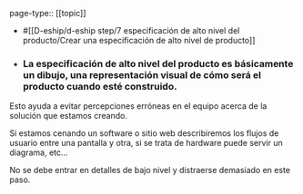 page-type:: [[topic]]

- #[[D-eship/d-eship step/7 especificación de alto nivel del producto/Crear una especificación de alto nivel de producto]]

- ### La especificación de alto nivel del producto es básicamente un dibujo, una representación visual de cómo será el producto cuando esté construido.

Esto ayuda a evitar percepciones erróneas en el equipo acerca de la solución que estamos creando.

Si estamos cenando un software o sitio web describiremos los flujos de usuario entre una pantalla y otra, si se trata de hardware puede servir un diagrama, etc...

No se debe entrar en detalles de bajo nivel y distraerse demasiado en este paso.



